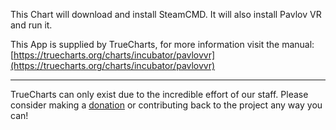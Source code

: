 This Chart will download and install SteamCMD. It will also install Pavlov VR and run it.

This App is supplied by TrueCharts, for more information visit the manual: [https://truecharts.org/charts/incubator/pavlovvr](https://truecharts.org/charts/incubator/pavlovvr)

---

TrueCharts can only exist due to the incredible effort of our staff.
Please consider making a [donation](https://truecharts.org/sponsor) or contributing back to the project any way you can!
